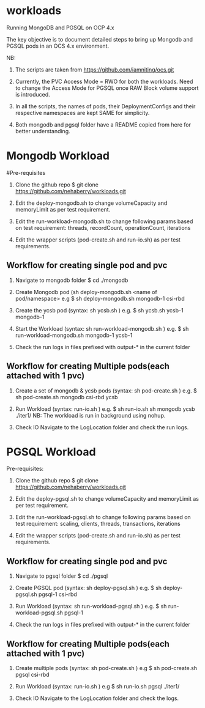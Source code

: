 # workloads

Running MongoDB and PGSQL on OCP 4.x

The key objective is to document detailed steps to bring up Mongodb and PGSQL pods in an  OCS 4.x environment. 

NB: 
1. The scripts are taken from https://github.com/iamniting/ocs.git

2. Currently, the PVC Access Mode = RWO for both the workloads. Need to change the Access Mode for PGSQL once RAW Block volume support is introduced.

3. In all the scripts, the names of pods, their DeploymentConfigs and their respective namespaces are kept SAME for simplicity.

4. Both mongodb and pgsql folder have a README copied from here for better understanding.

# Mongodb Workload

#Pre-requisites 

1. Clone the github repo 
$ git clone https://github.com/nehaberry/workloads.git

2. Edit the deploy-mongodb.sh to change volumeCapacity and memoryLimit as per test requirement.

3. Edit the run-workload-mongodb.sh to change following params based on test requirement:
    threads, recordCount, operationCount, iterations

4. Edit the wrapper scripts (pod-create.sh and run-io.sh) as per test requirements.

## Workflow for creating single pod and pvc

1. Navigate to mongodb folder
    $ cd ./mongodb

2. Create Mongodb pod (sh deploy-mongodb.sh <name of pod/namespace> <Storageclass Name>
    e.g 
	$ sh deploy-mongodb.sh mongodb-1 csi-rbd


3. Create the ycsb pod (syntax:  sh ycsb.sh <name> <namespace>)
    e.g.
	$ sh ycsb.sh ycsb-1 mongodb-1
      
4. Start the Workload (syntax: sh run-workload-mongodb.sh <mongodbDC> <ycsbDC>)
    e.g. 
	$ sh run-workload-mongodb.sh mongodb-1 ycsb-1

5. Check the run logs in files prefixed with output-* in the current folder
     
## Workflow for creating Multiple pods(each attached with 1 pvc)

1. Create a set of mongodb & ycsb pods (syntax: sh pod-create.sh <mongoPrefix> <StorageClassName> <ycsb-prefix>)
    e.g. 
	$ sh pod-create.sh mongodb csi-rbd ycsb

2. Run  Workload (syntax:  run-io.sh <mongoPrefix> <ycsbPrefix> <logLocation>)
    e.g.
	$ sh run-io.sh sh mongodb ycsb ./iter1/
    NB: The workload is run in background using nohup.

4. Check IO
	Navigate to the LogLocation folder and check the run logs.


# PGSQL Workload

Pre-requisites: 

1. Clone the github repo 
    $ git clone https://github.com/nehaberry/workloads.git

2. Edit the deploy-pgsql.sh to change volumeCapacity and memoryLimit as per test requirement.

3. Edit the run-workload-pgsql.sh to change following params based on test requirement:
    scaling, clients, threads, transactions, iterations

4. Edit the wrapper scripts (pod-create.sh and run-io.sh) as per test requirements.

## Workflow for creating single pod and pvc


1. Navigate to pgsql folder 
	  $ cd ./pgsql

2. Create PGSQL pod (syntax: sh deploy-pgsql.sh <name> <Storageclass> )
    e.g. 
	$ sh deploy-pgsql.sh pgsql-1 csi-rbd
      
3. Run Workload (syntax:  sh run-workload-pgsql.sh <pgsqlDC> )
    e.g. 
	$ sh run-workload-pgsql.sh pgsql-1

4. Check the run logs in files prefixed with output-* in the current folder
     
## Workflow for creating Multiple pods(each attached with 1 pvc)

1. Create multiple pods (syntax: sh pod-create.sh <pgsqlPrefix> <StorageClassName> )
    e.g 
	$ sh pod-create.sh pgsql csi-rbd 

2. Run  Workload (syntax: run-io.sh <pgsqlPrefix>  <logLocation>)
    e.g 
	$ sh run-io.sh pgsql ./iter1/

3. Check IO
    Navigate to the LogLocation folder and check the logs.
